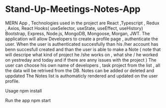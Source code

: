 # Stand-Up-Meetings-Notes-App
MERN App , 
Technologies used in the project are React ,Typescript , Redux ,  Axios, React Hooks( useSelector, useState, useEffect, useHistory)
Bootstrap, Express, Node.js, MongoDB, Mongoose, Morgan, JWT. The application will allow Developers to create a  profile page  , authenticate the user.
When the user is authenticated succesfully than his /her account has benn succesfull created and than the user is able to make a Note 
( note that will descripe what kind of project he /she works on , what she / he worked on yestreday and today and if there are anny issues with the project )
The user can choose his own name  of developers , task project from the list , all the data will be retrived from the DB.
Notes can be added or deleted and uppdated
The Notes list is authomaticly rendered and updated on the user profile.


Usage
npm install

Run the app
npm start
